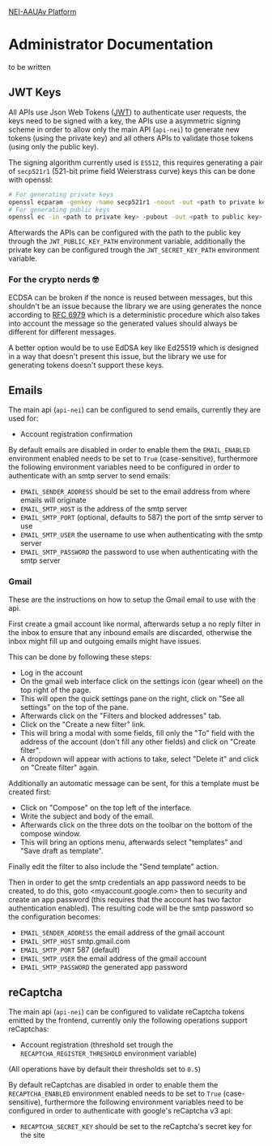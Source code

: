 [NEI-AAUAv Platform](../README.md)

# Administrator Documentation

 to be written
<!-- TODO: complete -->

## JWT Keys

All APIs use Json Web Tokens ([JWT](https://jwt.io)) to authenticate user
requests, the keys need to be signed with a key, the APIs use a asymmetric
signing scheme in order to allow only the main API (`api-nei`) to generate
new tokens (using the private key) and all others APIs to validate those
tokens (using only the public key).

The signing algorithm currently used is `ES512`, this requires generating
a pair of `secp521r1` (521-bit prime field Weierstrass curve) keys this can
be done with openssl:

```bash
# For generating private keys
openssl ecparam -genkey -name secp521r1 -noout -out <path to private key>
# For generating public keys
openssl ec -in <path to private key> -pubout -out <path to public key> 
```

Afterwards the APIs can be configured with the path to the public key through
the `JWT_PUBLIC_KEY_PATH` environment variable, additionally the private key
can be configured trough the `JWT_SECRET_KEY_PATH` environment variable.

### For the crypto nerds 🤓

ECDSA can be broken if the nonce is reused between messages, but this shouldn't
be an issue because the library we are using generates the nonce according to
[RFC 6979](https://www.rfc-editor.org/rfc/rfc6979) which is a deterministic
procedure which also takes into account the message so the generated values
should always be different for different messages.

A better option would be to use EdDSA key like Ed25519 which is designed in a
way that doesn't present this issue, but the library we use for generating tokens
doesn't support these keys.

## Emails

The main api (`api-nei`) can be configured to send emails, currently they are used for:

- Account registration confirmation

By default emails are disabled in order to enable them the `EMAIL_ENABLED`
environment enabled needs to be set to `True` (case-sensitive), furthermore
the following environment variables need to be configured in order to authenticate
with an smtp server to send emails:

- `EMAIL_SENDER_ADDRESS` should be set to the email address from where emails will originate
- `EMAIL_SMTP_HOST` is the address of the smtp server
- `EMAIL_SMTP_PORT` (optional, defaults to 587) the port of the smtp server to use
- `EMAIL_SMTP_USER` the username to use when authenticating with the smtp server
- `EMAIL_SMTP_PASSWORD` the password to use when authenticating with the smtp server

### Gmail

These are the instructions on how to setup the Gmail email to use with the api.

First create a gmail account like normal, afterwards setup a no reply filter in
the inbox to ensure that any inbound emails are discarded, otherwise the inbox
might fill up and outgoing emails might have issues.

This can be done by following these steps:
- Log in the account
- On the gmail web interface click on the settings icon (gear wheel) on the
  top right of the page.
- This will open the quick settings pane on the right, click on "See all settings"
  on the top of the pane.
- Afterwards click on the "Filters and blocked addresses" tab.
- Click on the "Create a new filter" link.
- This will bring a modal with some fields, fill only the "To" field with the
  address of the account (don't fill any other fields) and click on "Create filter".
- A dropdown will appear with actions to take, select "Delete it" and click on
  "Create filter" again.

Additionally an automatic message can be sent, for this a template must be created first:

- Click on "Compose" on the top left of the interface.
- Write the subject and body of the email.
- Afterwards click on the three dots on the toolbar on the bottom of the compose window.
- This will bring an options menu, afterwards select "templates" and "Save draft as template".

Finally edit the filter to also include the "Send template" action.

Then in order to get the smtp credentials an app password needs to be created, to do this, goto
<myaccount.google.com> then to security and create an app password (this requires that the account
has two factor authentication enabled). The resulting code will be the smtp password so the
configuration becomes:

- `EMAIL_SENDER_ADDRESS` the email address of the gmail account
- `EMAIL_SMTP_HOST` smtp.gmail.com
- `EMAIL_SMTP_PORT` 587 (default)
- `EMAIL_SMTP_USER` the email address of the gmail account
- `EMAIL_SMTP_PASSWORD` the generated app password

## reCaptcha

The main api (`api-nei`) can be configured to validate reCaptcha tokens emitted by the frontend,
currently only the following operations support reCaptchas:

- Account registration (threshold set trough the `RECAPTCHA_REGISTER_THRESHOLD` environment variable)

(All operations have by default their thresholds set to `0.5`)

By default reCaptchas are disabled in order to enable them the `RECAPTCHA_ENABLED`
environment enabled needs to be set to `True` (case-sensitive), furthermore
the following environment variables need to be configured in order to authenticate
with google's reCaptcha v3 api:

- `RECAPTCHA_SECRET_KEY` should be set to the reCaptcha's secret key for the site
